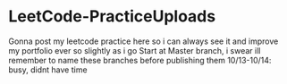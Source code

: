 # LeetCode-PracticeUploads
Gonna post my leetcode practice here so i can always see it and improve my portfolio ever so slightly as i go
Start at Master branch, i swear ill remember to name these branches before publishing them
10/13-10/14: busy, didnt have time
